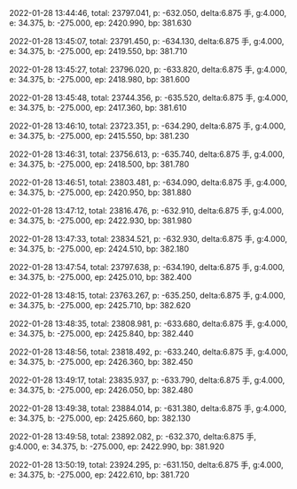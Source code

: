 2022-01-28 13:44:46, total: 23797.041, p: -632.050, delta:6.875 手, g:4.000, e: 34.375, b: -275.000, ep: 2420.990, bp: 381.630

2022-01-28 13:45:07, total: 23791.450, p: -634.130, delta:6.875 手, g:4.000, e: 34.375, b: -275.000, ep: 2419.550, bp: 381.710

2022-01-28 13:45:27, total: 23796.020, p: -633.820, delta:6.875 手, g:4.000, e: 34.375, b: -275.000, ep: 2418.980, bp: 381.600

2022-01-28 13:45:48, total: 23744.356, p: -635.520, delta:6.875 手, g:4.000, e: 34.375, b: -275.000, ep: 2417.360, bp: 381.610

2022-01-28 13:46:10, total: 23723.351, p: -634.290, delta:6.875 手, g:4.000, e: 34.375, b: -275.000, ep: 2415.550, bp: 381.230

2022-01-28 13:46:31, total: 23756.613, p: -635.740, delta:6.875 手, g:4.000, e: 34.375, b: -275.000, ep: 2418.500, bp: 381.780

2022-01-28 13:46:51, total: 23803.481, p: -634.090, delta:6.875 手, g:4.000, e: 34.375, b: -275.000, ep: 2420.950, bp: 381.880

2022-01-28 13:47:12, total: 23816.476, p: -632.910, delta:6.875 手, g:4.000, e: 34.375, b: -275.000, ep: 2422.930, bp: 381.980

2022-01-28 13:47:33, total: 23834.521, p: -632.930, delta:6.875 手, g:4.000, e: 34.375, b: -275.000, ep: 2424.510, bp: 382.180

2022-01-28 13:47:54, total: 23797.638, p: -634.190, delta:6.875 手, g:4.000, e: 34.375, b: -275.000, ep: 2425.010, bp: 382.400

2022-01-28 13:48:15, total: 23763.267, p: -635.250, delta:6.875 手, g:4.000, e: 34.375, b: -275.000, ep: 2425.710, bp: 382.620

2022-01-28 13:48:35, total: 23808.981, p: -633.680, delta:6.875 手, g:4.000, e: 34.375, b: -275.000, ep: 2425.840, bp: 382.440

2022-01-28 13:48:56, total: 23818.492, p: -633.240, delta:6.875 手, g:4.000, e: 34.375, b: -275.000, ep: 2426.360, bp: 382.450

2022-01-28 13:49:17, total: 23835.937, p: -633.790, delta:6.875 手, g:4.000, e: 34.375, b: -275.000, ep: 2426.050, bp: 382.480

2022-01-28 13:49:38, total: 23884.014, p: -631.380, delta:6.875 手, g:4.000, e: 34.375, b: -275.000, ep: 2425.660, bp: 382.130

2022-01-28 13:49:58, total: 23892.082, p: -632.370, delta:6.875 手, g:4.000, e: 34.375, b: -275.000, ep: 2422.990, bp: 381.920

2022-01-28 13:50:19, total: 23924.295, p: -631.150, delta:6.875 手, g:4.000, e: 34.375, b: -275.000, ep: 2422.610, bp: 381.720